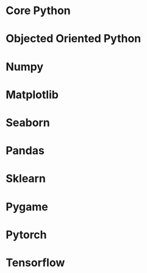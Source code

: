 # Core Python
# Objected Oriented Python
# Numpy
# Matplotlib 
# Seaborn
# Pandas
# Sklearn
# Pygame
# Pytorch
# Tensorflow
